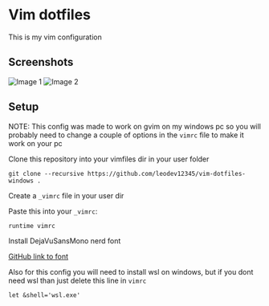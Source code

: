 # Vim dotfiles

This is my vim configuration

## Screenshots
![Image 1](/screenshots/img1.png)
![Image 2](/screenshots/img2.png)

## Setup

NOTE: This config was made to work on gvim on my windows pc so you will probably need to change a couple of options in the `vimrc` file to make it work on your pc

Clone this repository into your vimfiles dir in your user folder
```
git clone --recursive https://github.com/leodev12345/vim-dotfiles-windows .
```

Create a `_vimrc` file in your user dir

Paste this into your `_vimrc`:
```
runtime vimrc
```

Install DejaVuSansMono nerd font

[GitHub link to font](https://github.com/ryanoasis/nerd-fonts/tree/master/patched-fonts/DejaVuSansMono/Regular/DejaVuSansMNerdFontMono-Regular.ttf)

Also for this config you will need to install wsl on windows, but if you dont need wsl than just delete this line in `vimrc`
```
let &shell='wsl.exe'
```
